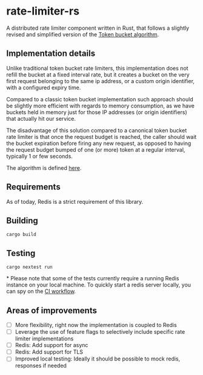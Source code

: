 # rate-limiter-rs

A distributed rate limiter component written in Rust, that follows a slightly
revised and simplified version of the [Token bucket algorithm](https://en.wikipedia.org/wiki/Token_bucket).

## Implementation details

Unlike traditional token bucket rate limiters, this implementation does not
refill the bucket at a fixed interval rate, but it creates a bucket on the
very first request belonging to the same ip address, or a custom origin
identifier, with a configured expiry time.

Compared to a classic token bucket implementation
such approach should be slightly more efficient with regards to memory
consumption, as we have buckets held in memory just for those IP addresses
(or origin identifiers) that actually hit our service.

The disadvantage of this solution compared to a canonical token bucket
rate limiter is that once the request budget is reached, the caller 
should wait the bucket expiration before firing any new request, as 
opposed to having the request budget bumped of one (or more) token 
at a regular interval, typically 1 or few seconds.

The algorithm is defined [here](./src/lib.rs#L54).

## Requirements

As of today, Redis is a strict requirement of this library.

## Building

```shell
cargo build
```

## Testing

```shell
cargo nextest run
```

&ast; Please note that some of the tests currently require a running Redis
instance on your local machine. To quickly start a redis server locally, you
can spy on the [CI workflow](../.github/workflows/rate_limiter_rs.yml).

## Areas of improvements

- [ ] More flexibility, right now the implementation is coupled to Redis
- [ ] Leverage the use of feature flags to selectively include specific
rate limiter implementations
- [ ] Redis: Add support for async
- [ ] Redis: Add support for TLS
- [ ] Improved local testing: Ideally it should be possible to mock redis,
responses if needed
